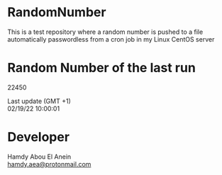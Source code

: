# RandomNumber    
This is a test repository where a random number is pushed to a file automatically passwordless from a cron job in my Linux CentOS server    
# Random Number of the last run   
22450
      
Last update (GMT +1)    
02/19/22 10:00:01
# Developer    
Hamdy Abou El Anein   
hamdy.aea@protonmail.com
